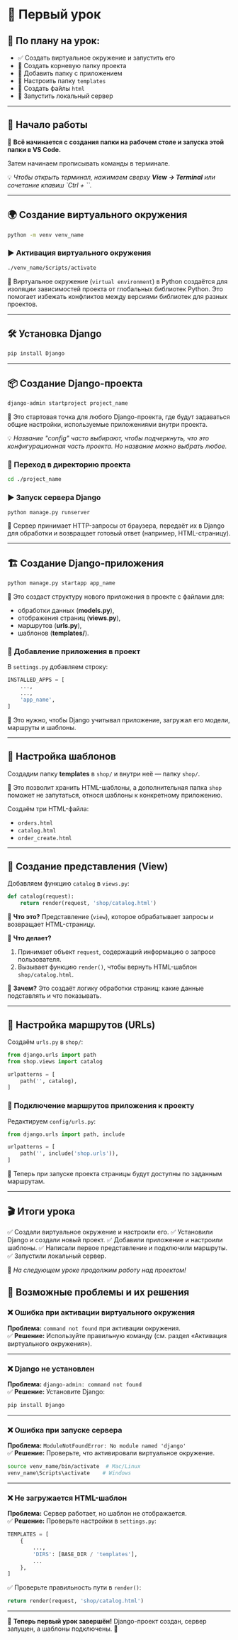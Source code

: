 # 🏫 Первый урок

## 📌 По плану на урок:

- ✅ Создать виртуальное окружение и запустить его
- 📁 Создать корневую папку проекта
- 📂 Добавить папку с приложением
- 🎨 Настроить папку `templates`
- 📝 Создать файлы `html`
- 🚀 Запустить локальный сервер

---

## 📂 Начало работы

🔹 **Всё начинается с создания папки на рабочем столе и запуска этой папки в VS Code.**

Затем начинаем прописывать команды в терминале.

💡 *Чтобы открыть терминал, нажимаем сверху **View → Terminal** или сочетание клавиш `Ctrl + \``.*

---

## 🌍 Создание виртуального окружения

```sh
python -m venv venv_name
```

### ▶ Активация виртуального окружения
```sh
./venv_name/Scripts/activate
```
📌 Виртуальное окружение (`virtual environment`) в Python создаётся для изоляции зависимостей проекта от глобальных библиотек Python. Это помогает избежать конфликтов между версиями библиотек для разных проектов.

---

## 🛠 Установка Django
```sh
pip install Django
```

---

## 📦 Создание Django-проекта
```sh
django-admin startproject project_name
```
📍 Это стартовая точка для любого Django-проекта, где будут задаваться общие настройки, используемые приложениями внутри проекта.

💡 *Название "config" часто выбирают, чтобы подчеркнуть, что это конфигурационная часть проекта. Но название можно выбрать любое.*

### 📂 Переход в директорию проекта
```sh
cd ./project_name
```

### ▶ Запуск сервера Django
```sh
python manage.py runserver
```
📌 Сервер принимает HTTP-запросы от браузера, передаёт их в Django для обработки и возвращает готовый ответ (например, HTML-страницу).

---

## 🏗 Создание Django-приложения
```sh
python manage.py startapp app_name
```
📌 Это создаст структуру нового приложения в проекте с файлами для:
- обработки данных (**models.py**),
- отображения страниц (**views.py**),
- маршрутов (**urls.py**),
- шаблонов (**templates/**).

### 🔗 Добавление приложения в проект
В `settings.py` добавляем строку:
```python
INSTALLED_APPS = [
    ..., 
    ..., 
    'app_name',
]
```
📌 Это нужно, чтобы Django учитывал приложение, загружал его модели, маршруты и шаблоны.

---

## 📁 Настройка шаблонов
Создадим папку **templates** в `shop/` и внутри неё — папку `shop/`.

📌 Это позволит хранить HTML-шаблоны, а дополнительная папка `shop` поможет не запутаться, относя шаблоны к конкретному приложению.

Создаём три HTML-файла:
- `orders.html`
- `catalog.html`
- `order_create.html`

---

## 📄 Создание представления (View)
Добавляем функцию `catalog` в `views.py`:
```python
def catalog(request):
    return render(request, 'shop/catalog.html')
```
📌 **Что это?** Представление (`view`), которое обрабатывает запросы и возвращает HTML-страницу.

📌 **Что делает?**
1. Принимает объект `request`, содержащий информацию о запросе пользователя.
2. Вызывает функцию `render()`, чтобы вернуть HTML-шаблон `shop/catalog.html`.

📌 **Зачем?** Это создаёт логику обработки страниц: какие данные подставлять и что показывать.

---

## 🔗 Настройка маршрутов (URLs)
Создаём `urls.py` в `shop/`:
```python
from django.urls import path
from shop.views import catalog

urlpatterns = [
    path('', catalog),
]
```

### 📌 Подключение маршрутов приложения к проекту
Редактируем `config/urls.py`:
```python
from django.urls import path, include

urlpatterns = [
    path('', include('shop.urls')),
]
```
📌 Теперь при запуске проекта страницы будут доступны по заданным маршрутам.

---

## 🎬 Итоги урока

✅ Создали виртуальное окружение и настроили его.
✅ Установили Django и создали новый проект.
✅ Добавили приложение и настроили шаблоны.
✅ Написали первое представление и подключили маршруты.
✅ Запустили локальный сервер.

🚀 *На следующем уроке продолжим работу над проектом!*

## 🚨 Возможные проблемы и их решения

### ❌ Ошибка при активации виртуального окружения
**Проблема:** `command not found` при активации окружения.  
✅ **Решение:** Используйте правильную команду (см. раздел «Активация виртуального окружения»).  

---

### ❌ Django не установлен
**Проблема:** `django-admin: command not found`  
✅ **Решение:** Установите Django:  
```sh
pip install Django
```

---

### ❌ Ошибка при запуске сервера
**Проблема:** `ModuleNotFoundError: No module named 'django'`  
✅ **Решение:** Проверьте, что активировали виртуальное окружение.  
```sh
source venv_name/bin/activate  # Mac/Linux
venv_name\Scripts\activate    # Windows
```

---

### ❌ Не загружается HTML-шаблон
**Проблема:** Сервер работает, но шаблон не отображается.  
✅ **Решение:** Проверьте настройки в `settings.py`:
```python
TEMPLATES = [
    {
        ..., 
        'DIRS': [BASE_DIR / 'templates'],
        ...
    },
]
```
✅ Проверьте правильность пути в `render()`:
```python
return render(request, 'shop/catalog.html')
```

---

🎉 **Теперь первый урок завершён!** Django-проект создан, сервер запущен, а шаблоны подключены. 🚀
